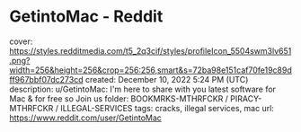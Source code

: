 # GetintoMac - Reddit

cover: https://styles.redditmedia.com/t5_2q3cif/styles/profileIcon_5504swm3lv651.png?width=256&height=256&crop=256:256,smart&s=72ba98e151caf70fe19c89dff967bbf07dc273cd
created: December 10, 2022 5:24 PM (UTC)
description: u/GetintoMac: I'm here to share with you latest software for Mac & for free so Join us
folder: BOOKMRKS-MTHRFCKR / PIRACY-MTHRFCKR / ILLEGAL-SERVICES
tags: cracks, illegal services, mac
url: https://www.reddit.com/user/GetintoMac